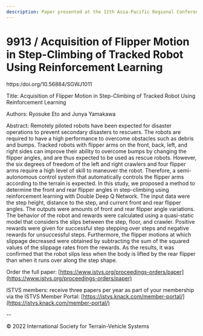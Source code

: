 ```yaml
---
description: Paper presented at the 11th Asia-Pacific Regional Conference of the ISTVS
---
```


# 9913 / Acquisition of Flipper Motion in Step-Climbing of Tracked Robot Using Reinforcement Learning

https:/doi.org/10.56884/SGWJ1011

Title: Acquisition of Flipper Motion in Step-Climbing of Tracked Robot Using Reinforcement Learning

Authors: Ryosuke Eto and Junya Yamakawa

Abstract: Remotely piloted robots have been expected for disaster operations to prevent secondary disasters to rescuers. The robots are required to have a high performance to overcome obstacles such as debris and bumps. Tracked robots with flipper arms on the front, back, left, and right sides can improve their ability to overcome bumps by changing the flipper angles, and are thus expected to be used as rescue robots. However, the six degrees of freedom of the left and right crawlers and four flipper arms require a high level of skill to maneuver the robot. Therefore, a semi-autonomous control system that automatically controls the flipper arms according to the terrain is expected. In this study, we proposed a method to determine the front and rear flipper angles in step-climbing using reinforcement learning with Double Deep Q Network. The input data were the step height, distance to the step, and current front and rear flipper angles. The outputs were amounts of front and rear flipper angle variations. The behavior of the robot and rewards were calculated using a quasi-static model that considers the slips between the step, floor, and crawler. Positive rewards were given for successful step stepping over steps and negative rewards for unsuccessful steps. Furthermore, the flipper motions at which slippage decreased were obtained by subtracting the sum of the squared values of the slippage rates from the rewards. As the results, it was confirmed that the robot slips less when the body is lifted by the rear flipper than when it runs over along the step shape.

Order the full paper: [https://www.istvs.org/proceedings-orders/paper](https://www.istvs.org/proceedings-orders/paper)

ISTVS members: receive three papers per year as part of your membership via the ISTVS Member Portal: [https://istvs.knack.com/member-portal/](https://istvs.knack.com/member-portal/)

\--

© 2022 International Society for Terrain-Vehicle Systems
